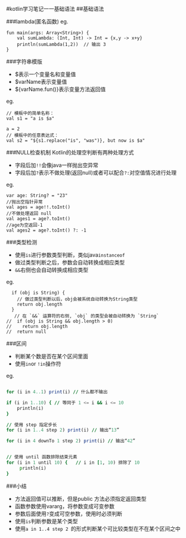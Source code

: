 #kotlin学习笔记一一基础语法
##基础语法

###lambda(匿名函数)
eg.
```// 测试
fun main(args: Array<String>) {
    val sumLambda: (Int, Int) -> Int = {x,y -> x+y}
    println(sumLambda(1,2))  // 输出 3
}
```
###字符串模版
- $表示一个变量名和变量值
- $varName表示变量值
- ${varName.fun()}表示变量方法返回值

eg.
```var a = 1
// 模板中的简单名称：
val s1 = "a is $a" 

a = 2
// 模板中的任意表达式：
val s2 = "${s1.replace("is", "was")}, but now is $a"
```
###NULL检查机制
Kotlin的处理空判断有两种处理方式
- 字段后加`!!`会像java一样抛出空异常
- 字段后加`?`表示不做处理(返回null)或者可以配合`?:`对空值情况进行处理

eg.
```//类型后面加?表示可为空
var age: String? = "23" 
//抛出空指针异常
val ages = age!!.toInt()
//不做处理返回 null
val ages1 = age?.toInt()
//age为空返回-1
val ages2 = age?.toInt() ?: -1
```
###类型检测
- 使用`is`进行参数类型判断，类似java`instanceof`
- 做过类型判断之后，参数会自动转换成相应类型
- `&&`右侧也会自动转换成相应类型

eg.
```fun getStringLength(obj: Any): Int? {
  if (obj is String) {
    // 做过类型判断以后，obj会被系统自动转换为String类型
    return obj.length 
  }
   // 在 `&&` 运算符的右侧, `obj` 的类型会被自动转换为 `String`
//  if (obj is String && obj.length > 0)
//    return obj.length
//  return null

```
###区间
- 判断某个数是否在某个区间里面
- 使用`in`or `!in`操作符

eg.
```for (i in 1..4) print(i) // 输出“1234”

for (i in 4..1) print(i) // 什么都不输出

if (i in 1..10) { // 等同于 1 <= i && i <= 10
    println(i)
}

// 使用 step 指定步长
for (i in 1..4 step 2) print(i) // 输出“13”

for (i in 4 downTo 1 step 2) print(i) // 输出“42”


// 使用 until 函数排除结束元素
for (i in 1 until 10) {   // i in [1, 10) 排除了 10
     println(i)
}
```
###小结
- 方法返回值可以推断，但是public 方法必须指定返回类型
- 函数参数使用vararg，将参数变成可变参数
- 参数后面使用`?`变成可空参数，使用时必须判断
- 使用`is`判断参数是某个类型
- 使用`a in 1..4 step 2 `的形式判断某个可比较类型在不在某个区间之中


